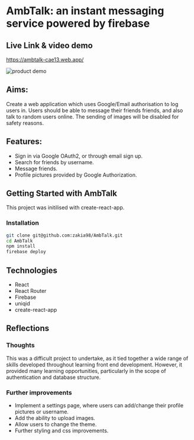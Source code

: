 # AmbTalk: an instant messaging service powered by firebase

## Live Link & video demo
https://ambtalk-cae13.web.app/

![product demo](https://ameenzaki.dev/static/media/amb-talk-demo.6e4ac8d78515b5fae61b.gif)
## Aims: 
Create a web application which uses Google/Email authorisation to log users in. Users should be able to message their friends friends, and also talk to random users online. The sending of images will be disabled for safety reasons. 

## Features: 
- Sign in via Google OAuth2, or through email sign up. 
- Search for friends by username.
- Message friends. 
- Profile pictures provided by Google Authorization.

##  Getting Started with AmbTalk
This project was initilised with create-react-app.

### Installation
```bash
git clone git@github.com:zakia98/AmbTalk.git
cd AmbTalk
npm install
firebase deploy
```

## Technologies
- React
- React Router
- Firebase
- uniqid
- create-react-app

## Reflections
### Thoughts
This was a difficult project to undertake, as it tied together a wide range of skills developed throughout learning front end development. However, it provided many learning opportunities, particularly in the scope of authentication and database structure.

### Further improvements
- Implement a settings page, where users can add/change their profile pictures or username. 
- Add the ability to upload images.
- Allow users to change the theme.
- Further styling and css improvements.

